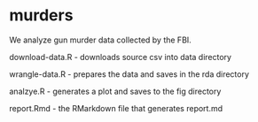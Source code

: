 # murders

We analyze gun murder data collected by the FBI.

download-data.R - downloads source csv into data directory

wrangle-data.R - prepares the data and saves in the rda directory

analzye.R - generates a plot and saves to the fig directory

report.Rmd - the RMarkdown file that generates report.md